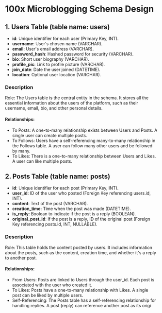 # 100x Microblogging Schema Design

## 1. Users Table (table name: users)
- **id**: Unique identifier for each user (Primary Key, INT).
- **username**: User's chosen name (VARCHAR).
- **email**: User's email address (VARCHAR).
- **password_hash**: Hashed password for security (VARCHAR).
- **bio**: Short user biography (VARCHAR).
- **profile_pic**: Link to profile picture (VARCHAR).
- **join_date**: Date the user joined (DATETIME).
- **location**: Optional user location (VARCHAR).

### Description
Role: The Users table is the central entity in the schema. It stores all the essential information about the users of the platform, such as their username, email, bio, and other personal details.

#### Relationships:
- To Posts: A one-to-many relationship exists between Users and Posts. A single user can create multiple posts.
- To Follows: Users have a self-referencing many-to-many relationship in the Follows table. A user can follow many other users and be followed by many.
- To Likes: There is a one-to-many relationship between Users and Likes. A user can like multiple posts.

## 2. Posts Table (table name: posts)
- **id**: Unique identifier for each post (Primary Key, INT).
- **user_id**: ID of the user who posted (Foreign Key referencing users.id, INT).
- **content**: Text of the post (VARCHAR).
- **creation_time**: Time when the post was made (DATETIME).
- **is_reply**: Boolean to indicate if the post is a reply (BOOLEAN).
- **original_post_id**: If the post is a reply, ID of the original post (Foreign Key referencing posts.id, INT, NULLABLE).

### Description
Role: This table holds the content posted by users. It includes information about the posts, such as the content, creation time, and whether it's a reply to another post.

#### Relationships:
- From Users: Posts are linked to Users through the user_id. Each post is associated with the user who created it.
- To Likes: Posts have a one-to-many relationship with Likes. A single post can be liked by multiple users.
- Self-Referencing: The Posts table has a self-referencing relationship for handling replies. A post (reply) can reference another post as its origi
